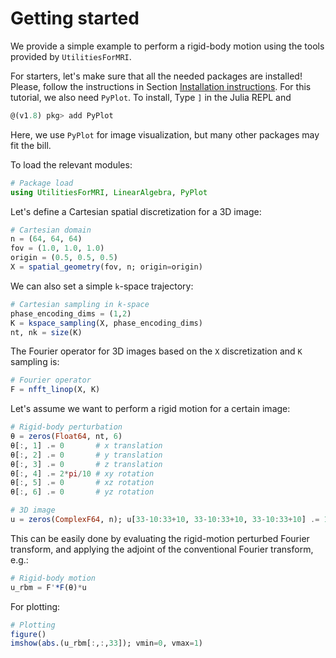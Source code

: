 # Getting started

We provide a simple example to perform a rigid-body motion using the tools provided by `UtilitiesForMRI`.

For starters, let's make sure that all the needed packages are installed! Please, follow the instructions in Section [Installation instructions](@ref). For this tutorial, we also need `PyPlot`. To install, Type `]` in the Julia REPL and
```julia
@(v1.8) pkg> add PyPlot
```
Here, we use `PyPlot` for image visualization, but many other packages may fit the bill.

To load the relevant modules:
```julia
# Package load
using UtilitiesForMRI, LinearAlgebra, PyPlot
```

Let's define a Cartesian spatial discretization for a 3D image:
```julia
# Cartesian domain
n = (64, 64, 64)
fov = (1.0, 1.0, 1.0)
origin = (0.5, 0.5, 0.5)
X = spatial_geometry(fov, n; origin=origin)
```

We can also set a simple ``k``-space trajectory:
```julia
# Cartesian sampling in k-space
phase_encoding_dims = (1,2)
K = kspace_sampling(X, phase_encoding_dims)
nt, nk = size(K)
```

The Fourier operator for 3D images based on the `X` discretization and `K` sampling is:
```julia
# Fourier operator
F = nfft_linop(X, K)
```

Let's assume we want to perform a rigid motion for a certain image:
```julia
# Rigid-body perturbation
θ = zeros(Float64, nt, 6)
θ[:, 1] .= 0       # x translation
θ[:, 2] .= 0       # y translation
θ[:, 3] .= 0       # z translation
θ[:, 4] .= 2*pi/10 # xy rotation
θ[:, 5] .= 0       # xz rotation
θ[:, 6] .= 0       # yz rotation

# 3D image
u = zeros(ComplexF64, n); u[33-10:33+10, 33-10:33+10, 33-10:33+10] .= 1
```
This can be easily done by evaluating the rigid-motion perturbed Fourier transform, and applying the adjoint of the conventional Fourier transform, e.g.:
```julia
# Rigid-body motion
u_rbm = F'*F(θ)*u
```

For plotting:
```julia
# Plotting
figure()
imshow(abs.(u_rbm[:,:,33]); vmin=0, vmax=1)
```